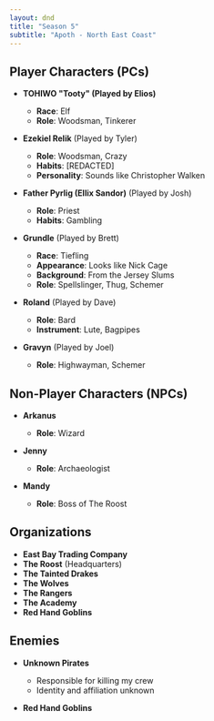 ```yaml
---
layout: dnd
title: "Season 5"
subtitle: "Apoth - North East Coast"
---
```


## Player Characters (PCs)

- **TOHIWO "Tooty" (Played by Elios)**  
  - **Race**: Elf  
  - **Role**: Woodsman, Tinkerer  

- **Ezekiel Relik** (Played by Tyler)  
  - **Role**: Woodsman, Crazy  
  - **Habits**: [REDACTED]  
  - **Personality**: Sounds like Christopher Walken  

- **Father Pyrlig (Ellix Sandor)** (Played by Josh)  
  - **Role**: Priest  
  - **Habits**: Gambling  

- **Grundle** (Played by Brett)  
  - **Race**: Tiefling  
  - **Appearance**: Looks like Nick Cage  
  - **Background**: From the Jersey Slums  
  - **Role**: Spellslinger, Thug, Schemer  

- **Roland** (Played by Dave)  
  - **Role**: Bard  
  - **Instrument**: Lute, Bagpipes  

- **Gravyn** (Played by Joel)  
  - **Role**: Highwayman, Schemer  

## Non-Player Characters (NPCs)

- **Arkanus**  
  - **Role**: Wizard  

- **Jenny**  
  - **Role**: Archaeologist  

- **Mandy**  
  - **Role**: Boss of The Roost  

## Organizations

- **East Bay Trading Company**  
- **The Roost** (Headquarters)  
- **The Tainted Drakes**  
- **The Wolves**  
- **The Rangers**  
- **The Academy**  
- **Red Hand Goblins**  

## Enemies

- **Unknown Pirates**  
  - Responsible for killing my crew  
  - Identity and affiliation unknown  

- **Red Hand Goblins**
